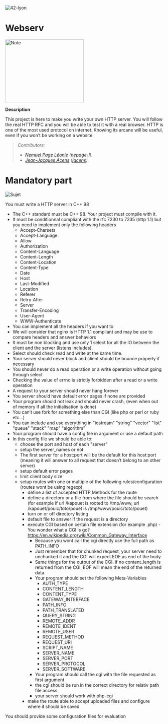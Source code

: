 ![42-lyon](https://user-images.githubusercontent.com/45235527/106354618-6ec65a00-62f3-11eb-8688-ba9e0f4e77de.jpg)

# Webserv

<img alt="Note" src="https://user-images.githubusercontent.com/45235527/96753610-698e7080-13d0-11eb-9461-d3351c9208d7.png" width="250" height="200" />

<strong>Description</strong>

This project is here to make you write your own HTTP server. You will
follow the real HTTP RFC and you will be able to test it with a real browser. HTTP is
one of the most used protocol on internet. Knowing its arcane will be useful, even if you
won’t be working on a website.

> *Contributors:<br>*
> -	   *<a href="https://github.com/nemu69">Nemuel Page Léonie</a> (<a href="https://profile.intra.42.fr/users/nepage-l">nepage-l</a>).<br>*
> -    *<a href="https://github.com/AcensJJ">Jean-Jacques Acens</a> (<a href="https://profile.intra.42.fr/users/jacens">jacens</a>).*

# Mandatory part

![Sujet](https://user-images.githubusercontent.com/45235527/107391358-e74dc780-6af8-11eb-8f84-b642d9a2495a.png)

You must write a HTTP server in C++ 98
- The C++ standard must be C++ 98. Your project must compile with it.
- It must be conditionnal compliant with the rfc 7230 to 7235 (http 1.1) but you need to implement only the following headers
    - Accept-Charsets
    - Accept-Language
    - Allow
    - Authorization
    - Content-Language
    - Content-Length
    - Content-Location
    - Content-Type
    - Date
    - Host
    - Last-Modified
    - Location
    - Referer
    - Retry-After
    - Server
    - Transfer-Encoding
    - User-Agent
    - WWW-Authenticate
- You can implement all the headers if you want to
- We will consider that nginx is HTTP 1.1 compliant and may be use to compare headers and answer behaviors
- It must be non blocking and use only 1 select for all the IO between the client and the server (listens includes).
- Select should check read and write at the same time.
- Your server should never block and client should be bounce properly if necessary
- You should never do a read operation or a write operation without going through select
- Checking the value of errno is strictly forbidden after a read or a write operation
- A request to your server should never hang forever
- You server should have default error pages if none are provided
- Your program should not leak and should never crash, (even when out of memory if all the initialisation is done)
- You can’t use fork for something else than CGI (like php or perl or ruby etc...)
- You can include and use everything in "iostream" "string" "vector" "list" "queue" "stack" "map" "algorithm"
- Your program should have a config file in argument or use a default path
- In this config file we should be able to:
    - choose the port and host of each "server"
    - setup the server_names or not
    - The first server for a host:port will be the default for this host:port (meaning it will answer to all request that doesn’t belong to an other server)
    - setup default error pages
    - limit client body size
    - setup routes with one or multiple of the following rules/configuration (routes wont be using regexp):
        - define a list of accepted HTTP Methods for the route
        - define a directory or a file from where the file should be search (for example if url /kapouet is rooted to /tmp/www, url /kapouet/pouic/toto/pouet is /tmp/www/pouic/toto/pouet)
        - turn on or off directory listing
        - default file to answer if the request is a directory
        - execute CGI based on certain file extension (for example .php)
            -You wonder what a CGI is go? https://en.wikipedia.org/wiki/Common_Gateway_Interface
            - Because you wont call the cgi directly use the full path as PATH_INFO
            - Just remember that for chunked request, your server need to unchunked it and the CGI will expect EOF as end of the body.
            - Same things for the output of the CGI. if no content_length is returned from the CGI, EOF will mean the end of the returned data.
            - Your program should set the following Meta-Variables
                - AUTH_TYPE
                - CONTENT_LENGTH
                - CONTENT_TYPE
                - GATEWAY_INTERFACE
                - PATH_INFO
                - PATH_TRANSLATED
                - QUERY_STRING
                - REMOTE_ADDR
                - REMOTE_IDENT
                - REMOTE_USER
                - REQUEST_METHOD
                - REQUEST_URI
                - SCRIPT_NAME
                - SERVER_NAME
                - SERVER_PORT
                - SERVER_PROTOCOL
                - SERVER_SOFTWARE
            - Your program should call the cgi with the file requested as first argument
            - the cgi should be run in the correct directory for relativ path file access
            - your server should work with php-cgi
        - make the route able to accept uploaded files and configure where it should be saved

You should provide some configuration files for evaluation

